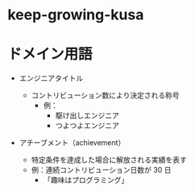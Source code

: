 # keep-growing-kusa

# ドメイン用語

- エンジニアタイトル

  - コントリビューション数により決定される称号
    - 例：
      - 駆け出しエンジニア
      - つよつよエンジニア

- アチーブメント（achievement）
  - 特定条件を達成した場合に解放される実績を表す
  - 例：連続コントリビューション日数が 30 日
    - 「趣味はプログラミング」

